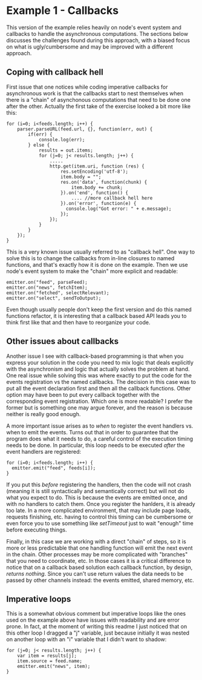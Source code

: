 Example 1 - Callbacks
=====================

This version of the example relies heavily on node's event system and callbacks to handle the asynchronous computations. The sections below discusses the challenges found during this approach, with a biased focus on what is ugly/cumbersome and may be improved with a different approach.

Coping with callback hell
-------------------------

First issue that one notices while coding imperative callbacks for asynchronous work is that the callbacks start to nest themselves when there is a "chain" of asynchonous computations that need to be done one after the other. Actually the first take of the exercise looked a bit more like this:

	for (i=0; i<feeds.length; i++) {
		parser.parseURL(feed.url, {}, function(err, out) {
    		if(err) {
      			console.log(err);
    		} else {
      			results = out.items;
      			for (j=0; j< results.length; j++) {
        			.....
        			http.get(item.uri, function (res) {
      					res.setEncoding('utf-8');
      					item.body = "";
      					res.on('data', function(chunk) {
        					item.body += chunk;
					    }).on('end', function() {
					    	.... //more callback hell here
					    }).on('error', function(e) { 
					      console.log("Got error: " + e.message);
					    });
					});
      			}
    		} 
  		}); 
	}

This is a very known issue usually referred to as "callback hell". One way to solve this is to change the callbacks from in-line closures to named functions, and that's exactly how it is done on the example. Then we use node's event system to make the "chain" more explicit and readable:

	emitter.on("feed", parseFeed);
	emitter.on("news", fetchItem);
	emitter.on("fetched", selectRelevant);
	emitter.on("select", sendToOutput);

Even though usually people don't keep the first version and do this named functions refactor, it is interesting that a callback based API leads you to think first like that and then have to reorganize your code.

Other issues about callbacks
----------------------------

Another issue I see with callback-based programming is that when you express your solution in the code you need to mix logic that deals explicitly with the asynchronism and logic that actually solves the problem at hand. One real issue while solving this was where exactly to put the code for the events registration vs the named callbacks. The decision in this case was to put all the event declaration first and then all the callback functions. Other option may have been to put every callback together with the corresponding event registration. Which one is more readable? I prefer the former but is something one may argue forever, and the reason is because neither is really good enough.

A more important issue arises as to *when* to register the event handlers vs. when to emit the events. Turns out that in order to guarantee that the program does what it needs to do, a careful control of the execution timing needs to be done. In particular, this loop needs to be executed *after* the event handlers are registered:

	for (i=0; i<feeds.length; i++) {
	  emitter.emit("feed", feeds[i]);
	}

If you put this *before* registering the handlers, then the code will not crash (meaning it is still syntactically and semantically correct) but will not do what you expect to do. This is because the events are emitted once, and with no handlers to catch them. Once you register the hanlders, it is already too late. In a more complicated environment, that may include page loads, requests finishing, etc. having to control this timing can be cumbersome or even force you to use something like *setTimeout* just to wait "enough" time before executing things.

Finally, in this case we are working with a direct "chain" of steps, so it is more or less predictable that one handling function will emit the next event in the chain. Other processes may be more complicated with "branches" that you need to coordinate, etc. In those cases it is a critical difference to notice that on a callback based solution each callback function, by design, *returns nothing*. Since you can't use return values the data needs to be passed by other channels instead: the events emitted, shared memory, etc. 

Imperative loops
----------------

This is a somewhat obvious comment but imperative loops like the ones used on the example above have issues with readability and are error prone. In fact, at the moment of writing this readme I just noticed that on this other loop I dragged a "j" variable, just because initially it was nested on another loop with an "i" variable that I didn't want to shadow:

	for (j=0; j< results.length; j++) {
		var item = results[j];
        item.source = feed.name;
        emitter.emit("news", item);
    }

